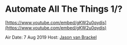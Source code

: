 # Automate All The Things 1/?

[https://www.youtube.com/embed/gKW2u0qydis](https://www.youtube.com/embed/gKW2u0qydis)

Air Date: 7 Aug 2019
Host: [Jason van Brackel](twitter.com/jasonvanbrackel)